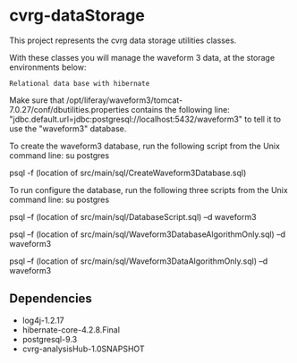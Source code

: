 cvrg-dataStorage
================
This project represents the cvrg data storage utilities classes.

With these classes you will manage the waveform 3 data, at the storage environments below:

	Relational data base with hibernate

Make sure that /opt/liferay/waveform3/tomcat-7.0.27/conf/dbutilities.properties contains the following line:
	"jdbc.default.url=jdbc:postgresql://localhost:5432/waveform3"
to tell it to use the "waveform3" database.

To create the waveform3 database, run the following script from the Unix command line:
su postgres

psql -f (location of src/main/sql/CreateWaveform3Database.sql) 

To run configure the database, run the following three scripts from the Unix command line:
su postgres

psql –f (location of src/main/sql/DatabaseScript.sql) –d waveform3

psql –f (location of src/main/sql/Waveform3DatabaseAlgorithmOnly.sql) –d waveform3

psql –f (location of src/main/sql/Waveform3DataAlgorithmOnly.sql) –d waveform3

## Dependencies

* log4j-1.2.17
* hibernate-core-4.2.8.Final
* postgresql-9.3
* cvrg-analysisHub-1.0SNAPSHOT
